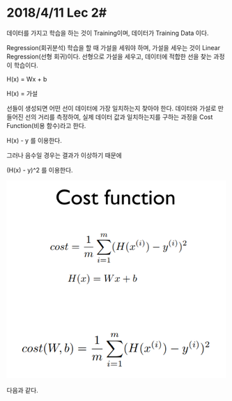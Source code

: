 # 2018/4/11 Lec 2#

데이터를 가지고 학습을 하는 것이 Training이며, 데이터가 Training Data 이다.



 Regression(회귀분석) 학습을 할 때 가설을 세워야 하며, 가설을 세우는 것이 Linear Regression(선형 회귀)이다. 선형으로 가설을 세우고, 데이터에 적합한 선을 찾는 과정이 학습이다.

H(x) = Wx + b

H(x) = 가설

선들이 생성되면 어떤 선이 데이터에 가장 일치하는지 찾아야 한다. 데이터와 가설로 만들어진 선의 거리를 측정하여, 실제 데이터 값과 일치하는지를 구하는 과정을 Cost Function(비용 함수)라고 한다.

H(x)  - y 를 이용한다. 

그러나 음수일 경우는 결과가 이상하기 때문에

(H(x) - y)^2 를 이용한다.

 ![](https://github.com/MoDeep/1st-Grade-Study/blob/master/Summaries/Heewoong/Images/Image5.jpg?raw=true)

다음과 같다.


